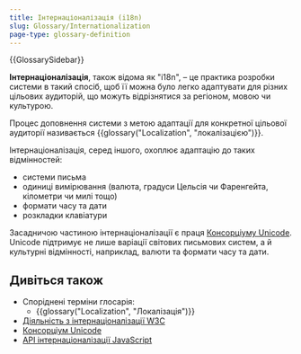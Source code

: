 ```yaml
---
title: Інтернаціоналізація (i18n)
slug: Glossary/Internationalization
page-type: glossary-definition
---
```


{{GlossarySidebar}}

**Інтернаціоналізація**, також відома як "i18n", – це практика розробки системи в такий спосіб, щоб її можна було легко адаптувати для різних цільових аудиторій, що можуть відрізнятися за регіоном, мовою чи культурою.

Процес доповнення системи з метою адаптації для конкретної цільової аудиторії називається {{glossary("Localization", "локалізацією")}}.

Інтернаціоналізація, серед іншого, охоплює адаптацію до таких відмінностей:

- системи письма
- одиниці вимірювання (валюта, градуси Цельсія чи Фаренгейта, кілометри чи милі тощо)
- формати часу та дати
- розкладки клавіатури

Засадничою частиною інтернаціоналізації є праця [Консорціуму Unicode](https://home.unicode.org/). Unicode підтримує не лише варіації світових письмових систем, а й культурні відмінності, наприклад, валюти та формати часу та дати.

## Дивіться також

- Споріднені терміни глосарія:
  - {{glossary("Localization", "Локалізація")}}
- [Діяльність з інтернаціоналізації W3C](https://www.w3.org/International/)
- [Консорціум Unicode](https://home.unicode.org/)
- [API інтернаціоналізації JavaScript](/uk/docs/Web/JavaScript/Reference/Global_Objects/Intl)

